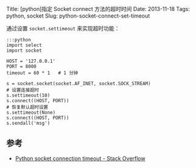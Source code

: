 Title: [python]指定 Socket connect 方法的超时时间
Date: 2013-11-18
Tags: python, socket
Slug: python-socket-connect-set-timeout

通过设置 `socket.settimeout` 来实现超时功能：

    :::python
    import select
    import socket

    HOST = '127.0.0.1'
    PORT = 8000
    timeout = 60 * 1   # 1 分钟

    s = socket.socket(socket.AF_INET, socket.SOCK_STREAM)
    # 设置连接超时
    s.settimeout(10)
    s.connect((HOST, PORT))
    # 恢复默认超时设置
    s.settimeout(None)
    s.connect((HOST, PORT))
    s.sendall('msg')

## 参考

* [Python socket connection timeout - Stack Overflow](http://stackoverflow.com/questions/3432102/python-socket-connection-timeout)

